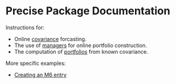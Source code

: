 # Precise Package Documentation

Instructions for:
 - Online [covariance](https://microprediction.github.io/precise/covariance.html) forcasting.
 - The use of [managers](https://microprediction.github.io/precise/managers.html) for online portfolio construction.
 - The computation of [portfolios](https://microprediction.github.io/precise/portfolios.html) from known covariance. 

More specific examples:
 - [Creating an M6 entry](https://microprediction.github.io/precise/m6.html)
 
 
